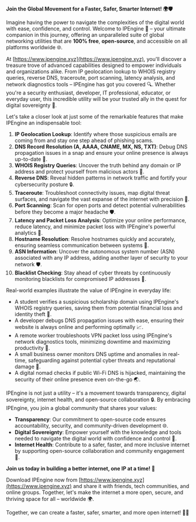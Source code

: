 **Join the Global Movement for a Faster, Safer, Smarter Internet! 🌍🛡️**

Imagine having the power to navigate the complexities of the digital world with ease, confidence, and control. Welcome to IPEngine 🚀 – your ultimate companion in this journey, offering an unparalleled suite of global networking utilities that are **100% free**, **open-source**, and accessible on all platforms worldwide 🌐.

At [https://www.ipengine.xyz](https://www.ipengine.xyz), you'll discover a treasure trove of advanced capabilities designed to empower individuals and organizations alike. From IP geolocation lookup to WHOIS registry queries, reverse DNS, traceroute, port scanning, latency analysis, and network diagnostics tools – IPEngine has got you covered 🔍. Whether you're a security enthusiast, developer, IT professional, educator, or everyday user, this incredible utility will be your trusted ally in the quest for digital sovereignty 🌟.

Let's take a closer look at just some of the remarkable features that make IPEngine an indispensable tool:

1. **IP Geolocation Lookup**: Identify where those suspicious emails are coming from and stay one step ahead of phishing scams.
2. **DNS Record Resolution (A, AAAA, CNAME, MX, NS, TXT)**: Debug DNS propagation issues in a snap and ensure your online presence is always up-to-date 📡.
3. **WHOIS Registry Queries**: Uncover the truth behind any domain or IP address and protect yourself from malicious actors 🔑.
4. **Reverse DNS**: Reveal hidden patterns in network traffic and fortify your cybersecurity posture 🔒.
5. **Traceroute**: Troubleshoot connectivity issues, map digital threat surfaces, and navigate the vast expanse of the internet with precision 🚀.
6. **Port Scanning**: Scan for open ports and detect potential vulnerabilities before they become a major headache 🛡️.
7. **Latency and Packet Loss Analysis**: Optimize your online performance, reduce latency, and minimize packet loss with IPEngine's powerful analytics 🔩.
8. **Hostname Resolution**: Resolve hostnames quickly and accurately, ensuring seamless communication between systems 📢.
9. **ASN Information**: Uncover the autonomous system number (ASN) associated with any IP address, adding another layer of security to your network 🛡️.
10. **Blacklist Checking**: Stay ahead of cyber threats by continuously monitoring blacklists for compromised IP addresses 🚫.

Real-world examples illustrate the value of IPEngine in everyday life:

* A student verifies a suspicious scholarship domain using IPEngine's WHOIS registry queries, saving them from potential financial loss and identity theft 💸.
* A developer debugs DNS propagation issues with ease, ensuring their website is always online and performing optimally 📈.
* A remote worker troubleshoots VPN packet loss using IPEngine's network diagnostics tools, minimizing downtime and maximizing productivity 💼.
* A small business owner monitors DNS uptime and anomalies in real-time, safeguarding against potential cyber threats and reputational damage 🚫.
* A digital nomad checks if public Wi-Fi DNS is hijacked, maintaining the security of their online presence even on-the-go 🌏.

IPEngine is not just a utility – it's a movement towards transparency, digital sovereignty, internet health, and open-source collaboration 🔒. By embracing IPEngine, you join a global community that shares your values:

* **Transparency**: Our commitment to open-source code ensures accountability, security, and community-driven development 🌐.
* **Digital Sovereignty**: Empower yourself with the knowledge and tools needed to navigate the digital world with confidence and control 💪.
* **Internet Health**: Contribute to a safer, faster, and more inclusive internet by supporting open-source collaboration and community engagement 🌟.

**Join us today in building a better internet, one IP at a time! 🔑**

Download IPEngine now from [https://www.ipengine.xyz](https://www.ipengine.xyz) and share it with friends, tech communities, and online groups. Together, let's make the internet a more open, secure, and thriving space for all – worldwide 🌍.

Together, we can create a faster, safer, smarter, and more open internet! 🔑🚀